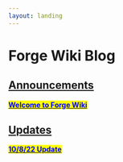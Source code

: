 ```yaml
---
layout: landing
---
```


# Forge Wiki Blog

## [Announcements](./#announcements)

[<mark style="color:blue;">**Welcome to Forge Wiki**</mark>](announcements/welcome-to-forge-wiki.md)

## [Updates](./#updates)

[<mark style="color:blue;">**10/8/22 Update**</mark>](updates/10-8-22-update.md)
